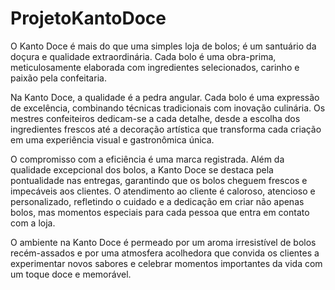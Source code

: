 # ProjetoKantoDoce
O Kanto Doce é mais do que uma simples loja de bolos; é um santuário da doçura e qualidade extraordinária. Cada bolo é uma obra-prima, meticulosamente elaborada com ingredientes selecionados, carinho e paixão pela confeitaria.

Na Kanto Doce, a qualidade é a pedra angular. Cada bolo é uma expressão de excelência, combinando técnicas tradicionais com inovação culinária. Os mestres confeiteiros dedicam-se a cada detalhe, desde a escolha dos ingredientes frescos até a decoração artística que transforma cada criação em uma experiência visual e gastronômica única.

O compromisso com a eficiência é uma marca registrada. Além da qualidade excepcional dos bolos, a Kanto Doce se destaca pela pontualidade nas entregas, garantindo que os bolos cheguem frescos e impecáveis aos clientes. O atendimento ao cliente é caloroso, atencioso e personalizado, refletindo o cuidado e a dedicação em criar não apenas bolos, mas momentos especiais para cada pessoa que entra em contato com a loja.

O ambiente na Kanto Doce é permeado por um aroma irresistível de bolos recém-assados e por uma atmosfera acolhedora que convida os clientes a experimentar novos sabores e celebrar momentos importantes da vida com um toque doce e memorável.